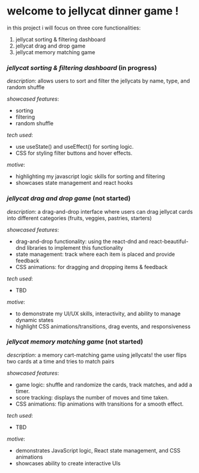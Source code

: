 # **welcome to jellycat dinner game !**

in this project i will focus on three core functionalities: 
1.  jellycat sorting & filtering dashboard
2.  jellycat drag and drop game
3.  jellycat memory matching game


### _**jellycat sorting & filtering dashboard**_ (in progress)

_description_: allows users to sort and filter the jellycats by name, type, and random shuffle

_showcased features_: 
- sorting
- filtering
- random shuffle

_tech used_:
- use useState() and useEffect() for sorting logic.
- CSS for styling filter buttons and hover effects.

_motive_:
- highlighting my javascript logic skills for sorting and filtering
- showcases state management and react hooks


### _**jellycat drag and drop game**_ (not started)

_description_: a drag-and-drop interface where users can drag jellycat cards into different categories (fruits, veggies, pastries, starters)

_showcased features_: 
- drag-and-drop functionality: using the react-dnd and react-beautiful-dnd libraries to implement this functionality
- state management: track where each item is placed and provide feedback 
- CSS animations: for dragging and dropping items & feedback

_tech used_:
- TBD

_motive_:
- to demonstrate my UI/UX skills, interactivity, and ability to manage dynamic states
- highlight CSS animations/transitions, drag events, and responsiveness

### _**jellycat memory matching game**_ (not started)

_description_: a memory cart-matching game using jellycats! the user flips two cards at a time and tries to match pairs


_showcased features_: 
- game logic: shuffle and randomize the cards, track matches, and add a timer.
- score tracking: displays the number of moves and time taken.
- CSS animations: flip animations with transitions for a smooth effect.

_tech used_:
- TBD

_motive_:
- demonstrates JavaScript logic, React state management, and CSS animations
- showcases ability to create interactive UIs



